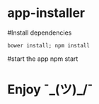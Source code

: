 # app-installer
#Install dependencies
```{r, engine='bash', count_lines}
bower install; npm install 
```
#start the app
npm start
# Enjoy ¯\_(ツ)_/¯


